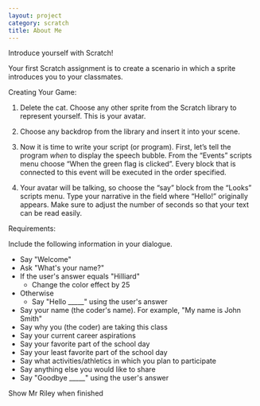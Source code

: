 ```yaml
---
layout: project
category: scratch
title: About Me
---
```

Introduce yourself with Scratch!

Your first Scratch assignment is to create a scenario in which a sprite introduces you to your classmates.

Creating Your Game:

1.	Delete the cat. Choose any other sprite from the Scratch library to represent yourself. This is your avatar.

2.	Choose any backdrop from the library and insert it into your scene.

3.	Now it is time to write your script (or program). First, let’s tell the program *when* to display the speech bubble. From the “Events” scripts menu choose “When the green flag is clicked”. Every block that is connected to this event will be executed in the order specified.

4.	Your avatar will be talking, so choose the “say” block from the “Looks” scripts menu. Type your narrative in the field where “Hello!” originally appears. Make sure to adjust the number of seconds so that your text can be read easily.


Requirements:

Include the following information in your dialogue.
* Say "Welcome"
* Ask "What's your name?"
* If the user's answer equals "Hilliard"
  * Change the color effect by 25
* Otherwise
  * Say "Hello _____" using the user's answer
*	Say your name (the coder's name). For example, "My name is John Smith"
*	Say why you (the coder) are taking this class
*	Say your current career aspirations
*	Say your favorite part of the school day
*	Say your least favorite part of the school day
*	Say what activities/athletics in which you plan to participate
*	Say anything else you would like to share
* Say "Goodbye _____" using the user's answer


Show Mr Riley when finished
